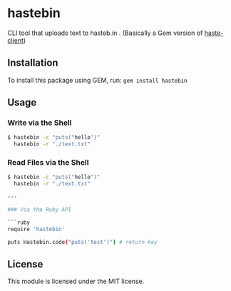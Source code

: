 # hastebin

CLI tool that uploads text to hasteb.in . (Basically a Gem version of [haste-client](https://github.com/seejohnrun/haste-client))

## Installation

To install this package using GEM, run:
`gem install hastebin`

## Usage

### Write via the Shell
```sh
$ hastebin -c "puts("hello")"
  hastebin -r "./text.txt"

```            
### Read Files via the Shell
```sh
$ hastebin -c "puts("hello")"
  hastebin -r "./text.txt"

---

### Via the Ruby API

```ruby
require 'hastebin'

puts Hastebin.code("puts('test')") # return key
```

## License

This module is licensed under the MIT license.